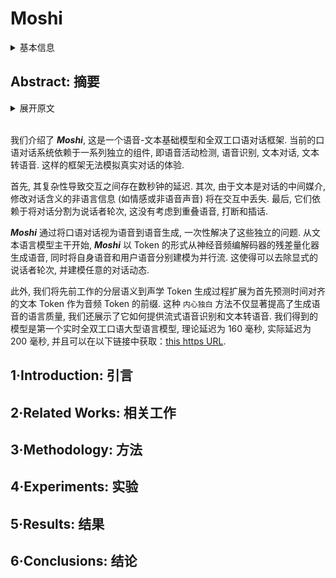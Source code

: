 # Moshi

<details>
<summary>基本信息</summary>

- 标题: "Moshi: A Speech-Text Foundation Model for Real-Time Dialogue"
- 作者:
  - 01 Alexandre Defossez,
  - 02 Laurent Mazare,
  - 03 Manu Orsini,
  - 04 Amelie Royer,
  - 05 Patrick Perez,
  - 06 Herve Jegou,
  - 07 Edouard Grave,
  - 08 Neil Zeghidour
- 链接:
  - [ArXiv](https://arxiv.org/abs/2410.00037)
  - [Publication]
  - [Github](https://github.com/kyutai-labs/moshi)
  - [Demo]
- 文件:
  - [ArXiv](_PDF/2410.00037v2__Moshi__A_Speech-Text_Foundation_Model_for_Real-Time_Dialogue.pdf)
  - [Publication] #TODO

</details>

## Abstract: 摘要

<details>
<summary>展开原文</summary>

We introduce ***Moshi***, a speech-text foundation model and full-duplex spoken dialogue framework.
Current systems for spoken dialogue rely on pipelines of independent components, namely voice activity detection, speech recognition, textual dialogue and text-to-speech.
Such frameworks cannot emulate the experience of real conversations.
First, their complexity induces a latency of several seconds between interactions.
Second, text being the intermediate modality for dialogue, non-linguistic information that modifies meaning -- such as emotion or non-speech sounds -- is lost in the interaction.
Finally, they rely on a segmentation into speaker turns, which does not take into account overlapping speech, interruptions and interjections.
***Moshi*** solves these independent issues altogether by casting spoken dialogue as speech-to-speech generation.
Starting from a text language model backbone, ***Moshi*** generates speech as tokens from the residual quantizer of a neural audio codec, while modeling separately its own speech and that of the user into parallel streams.
This allows for the removal of explicit speaker turns, and the modeling of arbitrary conversational dynamics.
We moreover extend the hierarchical semantic-to-acoustic token generation of previous work to first predict time-aligned text tokens as a prefix to audio tokens.
Not only this `Inner Monologue` method significantly improves the linguistic quality of generated speech, but we also illustrate how it can provide streaming speech recognition and text-to-speech.
Our resulting model is the first real-time full-duplex spoken large language model, with a theoretical latency of 160ms, 200ms in practice, and is available at [this https URL](https://github.com/kyutai-labs/moshi).

</details>
<br>

我们介绍了 ***Moshi***, 这是一个语音-文本基础模型和全双工口语对话框架.
当前的口语对话系统依赖于一系列独立的组件, 即语音活动检测, 语音识别, 文本对话, 文本转语音.
这样的框架无法模拟真实对话的体验.

首先, 其复杂性导致交互之间存在数秒钟的延迟.
其次, 由于文本是对话的中间媒介, 修改对话含义的非语言信息 (如情感或非语音声音) 将在交互中丢失.
最后, 它们依赖于将对话分割为说话者轮次, 这没有考虑到重叠语音, 打断和插话.

***Moshi*** 通过将口语对话视为语音到语音生成, 一次性解决了这些独立的问题.
从文本语言模型主干开始, ***Moshi*** 以 Token 的形式从神经音频编解码器的残差量化器生成语音, 同时将自身语音和用户语音分别建模为并行流.
这使得可以去除显式的说话者轮次, 并建模任意的对话动态.

此外, 我们将先前工作的分层语义到声学 Token 生成过程扩展为首先预测时间对齐的文本 Token 作为音频 Token 的前缀.
这种 `内心独白` 方法不仅显著提高了生成语音的语言质量, 我们还展示了它如何提供流式语音识别和文本转语音.
我们得到的模型是第一个实时全双工口语大型语言模型, 理论延迟为 160 毫秒, 实际延迟为 200 毫秒, 并且可以在以下链接中获取：[this https URL](https://github.com/kyutai-labs/moshi).

## 1·Introduction: 引言

## 2·Related Works: 相关工作

## 3·Methodology: 方法

## 4·Experiments: 实验

## 5·Results: 结果

## 6·Conclusions: 结论
